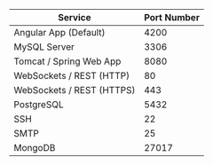 | **Service**               | **Port Number** |
| ------------------------- | --------------- |
| Angular App (Default)     | 4200            |
| MySQL Server              | 3306            |
| Tomcat / Spring Web App   | 8080            |
| WebSockets / REST (HTTP)  | 80              |
| WebSockets / REST (HTTPS) | 443             |
| PostgreSQL                | 5432            |
| SSH                       | 22              |
| SMTP                      | 25              |
| MongoDB                   | 27017           |
